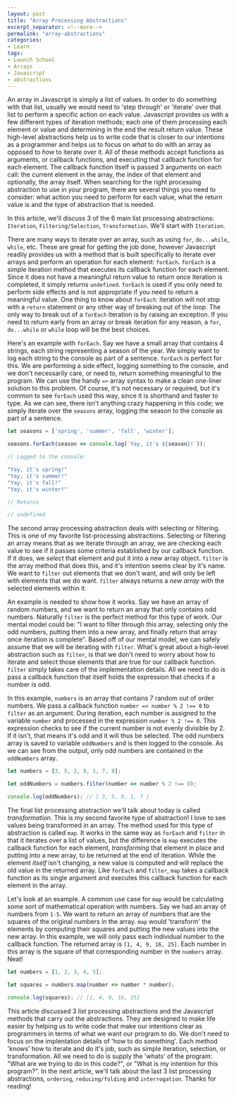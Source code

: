 ```yaml
---
layout: post
title: "Array Processing Abstractions"
excerpt_separator: <!--more-->
permalink: "array-abstractions"
categories:
- Learn
tags:
- Launch School
- Arrays
- Javascript
- abstractions
---
```


An array in Javascript is simply a list of values. In order to do something with that list, usually we would need to 'step through' or 'iterate' over that list to perform a specific action on each value. Javascript provides us with a few different types of iteration methods; each one of them processing each element or value and determining in the end the result return value. These high-level abstractions help us to write code that is closer to our intentions as a programmer and helps us to focus on *what* to do with an array as opposed to *how* to iterate over it. All of these methods accept functions as arguments, or callback functions, and executing that callback function for each element. The callback function itself is passed 3 arguments on each call: the current element in the array, the index of that element and optionally, the array itself. When searching for the right processing abstraction to use in your program, there are several things you need to consider: what action you need to perform for each value, what the return value is and the type of abstraction that is needed. 

In this article, we'll discuss 3 of the 6 main list processing abstractions: `Iteration`, `Filtering/Selection`, `Transformation`. We'll start with `Iteration`. 

<!--more-->

There are many ways to iterate over an array, such as using `for`, `do...while`, `while`, etc. These are great for getting the job done, however Javascript readily provides us with a method that is built specifically to iterate over arrays and perform an operation for each element: `forEach`. `forEach` is a simple iteration method that executes its callback function for each element. Since it does not have a meaningful return value to return once iteration is completed, it simply returns `undefined`. `forEach` is used if you only need to perform side effects and is not appropriate if you need to return a meaningful value. One thing to know about `forEach`: iteration will not stop with a `return` statement or any other way of breaking out of the loop. The only way to break out of a `forEach` iteration is by raising an exception. If you need to return early from an array or break iteration for any reason, a `for`, `do...while` or `while` loop will be the best choices. 

Here's an example with `forEach`. Say we have a small array that contains 4 strings, each string representing a season of the year. We simply want to log each string to the console as part of a sentence. `forEach` is perfect for this. We are performing a side effect, logging something to the console, and we don't necessarily care, or need to, return something meaningful to the program. We can use the handy `=>` array syntax to make a clean one-liner solution to this problem. Of course, it's not necessary or required, but it's common to see `forEach` used this way, since it is shorthand and faster to type. As we can see, there isn't anything crazy happening in this code; we simply iterate over the `seasons` array, logging the season to the console as part of a sentence. 

```javascript
let seasons = ['spring', 'summer', 'fall', 'winter'];

seasons.forEach(season => console.log(`Yay, it's ${season}!`));

// Logged to the console: 

"Yay, it's spring!"
"Yay, it's summer!"
"Yay, it's fall!"
"Yay, it's winter!"

// Returns

// undefined
```

The second array processing abstraction deals with selecting or filtering. This is one of my favorite list-processing abstractions. Selecting or filtering an array means that as we iterate through an array, we are checking each value to see if it passes some criteria established by our callback function. If it does, we *select* that element and put it into a new array object. `filter` is the array method that does this, and it's intention seems clear by it's name. We want to `filter` out elements that we don't want, and will only be left with elements that we do want. `filter` always returns a *new array* with the selected elements within it. 

An example is needed to show how it works. Say we have an array of random numbers, and we want to return an array that only contains odd numbers. Naturally `filter` is the perfect method for this type of work. Our mental model could be: "I want to filter through this array, selecting only the odd numbers, putting them into a new array, and finally return that array once iteration is complete". Based off of our mental model, we can safely assume that we will be iterating with `filter`. What's great about a high-level abstraction such as `filter`, is that we don't need to worry about how to iterate and select those elements that are true for our callback function. `filter` simply takes care of the implementation details. All we need to do is pass a callback function that itself holds the expression that checks if a number is odd. 

In this example, `numbers` is an array that contains 7 random out of order numbers. We pass a callback function `number => number % 2 !== 0` to `filter` as an argument. During iteration, each number is assigned to the variable `number` and processed in the expression `number % 2 !== 0`. This expression checks to see if the current number is not evenly divisible by 2. If it isn't, that means it's odd and it will thus be selected. The odd numbers array is saved to variable `oddNumbers` and is then logged to the console. As we can see from the output, only odd numbers are contained in the `oddNumbers` array.

```javascript
let numbers = [3, 5, 2, 9, 1, 7, 8];

let oddNumbers = numbers.filter(number => number % 2 !== 0);

console.log(oddNumbers); // [ 3, 5, 9, 1, 7 ]
```

The final list processing abstraction we'll talk about today is called *transformation*. This is my second favorite type of abstraction! I love to see values being transformed in an array. The method used for this type of abstraction is called `map`. It works in the same way as `forEach` and `filter` in that it iterates over a list of values, but the difference is `map` executes the callback function for each element, *transforming* that element in place and putting into a new array, to be returned at the end of iteration. While the element *itself* isn't changing, a new value is computed and will replace the old value in the returned array. Like `forEach` and `filter`, `map` takes a callback function as its single argument and executes this callback function for each element in the array. 

Let's look at an example. A common use case for `map` would be calculating some sort of mathematical operation with numbers. Say we had an array of numbers from `1-5`. We want to return an array of numbers that are the squares of the original numbers in the array. `map` would 'transform' the elements by computing their squares and putting the new values into the new array. In this example, we will only pass each individual number to the callback function. The returned array is `[1, 4, 9, 16, 25]`. Each number in this array is the square of that corresponding number in the `numbers` array. Neat!

```javascript
let numbers = [1, 2, 3, 4, 5];

let squares = numbers.map(number => number * number);

console.log(squares); // [1, 4, 9, 16, 25]
```

This article discussed 3 list processing abstractions and the Javascript methods that carry out the abstractions. They are designed to make life easier by helping us to write code that make our intentions clear as programmers in terms of what we want our program to do. We don't need to focus on the implentation details of 'how to do something'. Each method 'knows' how to iterate and do it's job, such as simple iteration, selection, or transformation. All we need to do is supply the 'whats' of the program: "What are we trying to do in this code?", or "What is my intention for this program?". In the next article, we'll talk about the last 3 list processing abstractions, `ordering`, `reducing/folding` and `interrogation`. Thanks for reading!